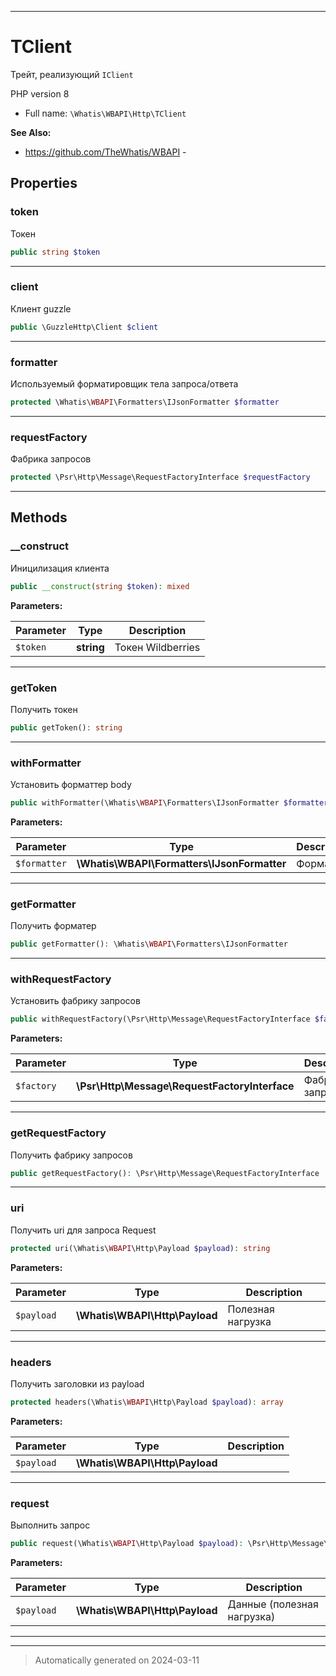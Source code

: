 ***

# TClient

Трейт, реализующий `IClient`

PHP version 8

* Full name: `\Whatis\WBAPI\Http\TClient`

**See Also:**

* https://github.com/TheWhatis/WBAPI - 



## Properties


### token

Токен

```php
public string $token
```






***

### client

Клиент guzzle

```php
public \GuzzleHttp\Client $client
```






***

### formatter

Используемый форматировщик
тела запроса/ответа

```php
protected \Whatis\WBAPI\Formatters\IJsonFormatter $formatter
```






***

### requestFactory

Фабрика запросов

```php
protected \Psr\Http\Message\RequestFactoryInterface $requestFactory
```






***

## Methods


### __construct

Иницилизация клиента

```php
public __construct(string $token): mixed
```








**Parameters:**

| Parameter | Type | Description |
|-----------|------|-------------|
| `$token` | **string** | Токен Wildberries |





***

### getToken

Получить токен

```php
public getToken(): string
```












***

### withFormatter

Установить форматтер body

```php
public withFormatter(\Whatis\WBAPI\Formatters\IJsonFormatter $formatter): static
```








**Parameters:**

| Parameter | Type | Description |
|-----------|------|-------------|
| `$formatter` | **\Whatis\WBAPI\Formatters\IJsonFormatter** | Форматер |





***

### getFormatter

Получить форматер

```php
public getFormatter(): \Whatis\WBAPI\Formatters\IJsonFormatter
```












***

### withRequestFactory

Установить фабрику запросов

```php
public withRequestFactory(\Psr\Http\Message\RequestFactoryInterface $factory): static
```








**Parameters:**

| Parameter | Type | Description |
|-----------|------|-------------|
| `$factory` | **\Psr\Http\Message\RequestFactoryInterface** | Фабрика запросов |





***

### getRequestFactory

Получить фабрику запросов

```php
public getRequestFactory(): \Psr\Http\Message\RequestFactoryInterface
```












***

### uri

Получить uri для запроса Request

```php
protected uri(\Whatis\WBAPI\Http\Payload $payload): string
```








**Parameters:**

| Parameter | Type | Description |
|-----------|------|-------------|
| `$payload` | **\Whatis\WBAPI\Http\Payload** | Полезная нагрузка |





***

### headers

Получить заголовки из payload

```php
protected headers(\Whatis\WBAPI\Http\Payload $payload): array
```








**Parameters:**

| Parameter | Type | Description |
|-----------|------|-------------|
| `$payload` | **\Whatis\WBAPI\Http\Payload** |  |





***

### request

Выполнить запрос

```php
public request(\Whatis\WBAPI\Http\Payload $payload): \Psr\Http\Message\ResponseInterface
```








**Parameters:**

| Parameter | Type | Description |
|-----------|------|-------------|
| `$payload` | **\Whatis\WBAPI\Http\Payload** | Данные (полезная нагрузка) |





***

***
> Automatically generated on 2024-03-11

